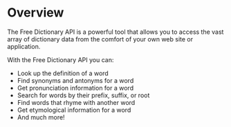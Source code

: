 # Overview

The Free Dictionary API is a powerful tool that allows you to access the vast
array of dictionary data from the comfort of your own web site or application.

With the Free Dictionary API you can:

- Look up the definition of a word
- Find synonyms and antonyms for a word
- Get pronunciation information for a word
- Search for words by their prefix, suffix, or root
- Find words that rhyme with another word
- Get etymological information for a word
- And much more!
